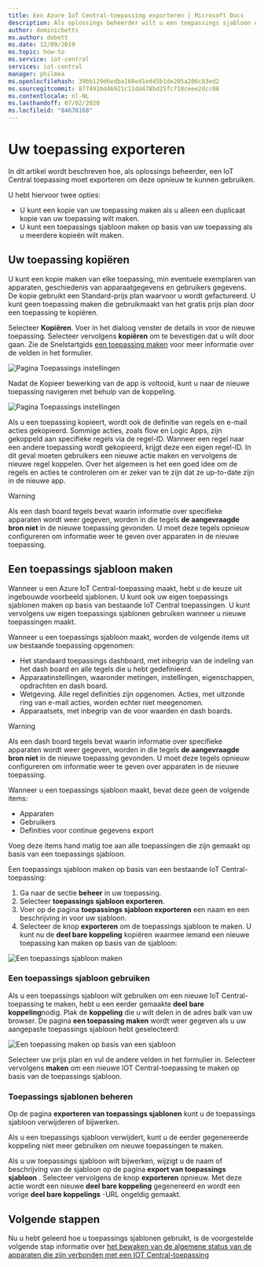```yaml
---
title: Een Azure IoT Central-toepassing exporteren | Microsoft Docs
description: Als oplossings beheerder wilt u een toepassings sjabloon exporteren zodat deze opnieuw kan worden gebruikt.
author: dominicbetts
ms.author: dobett
ms.date: 12/09/2019
ms.topic: how-to
ms.service: iot-central
services: iot-central
manager: philmea
ms.openlocfilehash: 39bb129d6edba168ed1ed45b1de205a206c83ed2
ms.sourcegitcommit: 877491bd46921c11dd478bd25fc718ceee2dcc08
ms.contentlocale: nl-NL
ms.lasthandoff: 07/02/2020
ms.locfileid: "84678168"
---
```

# <a name="export-your-application"></a>Uw toepassing exporteren

In dit artikel wordt beschreven hoe, als oplossings beheerder, een IoT Central toepassing moet exporteren om deze opnieuw te kunnen gebruiken.

U hebt hiervoor twee opties:

- U kunt een kopie van uw toepassing maken als u alleen een duplicaat kopie van uw toepassing wilt maken.
- U kunt een toepassings sjabloon maken op basis van uw toepassing als u meerdere kopieën wilt maken.

## <a name="copy-your-application"></a>Uw toepassing kopiëren

U kunt een kopie maken van elke toepassing, min eventuele exemplaren van apparaten, geschiedenis van apparaatgegevens en gebruikers gegevens. De kopie gebruikt een Standard-prijs plan waarvoor u wordt gefactureerd. U kunt geen toepassing maken die gebruikmaakt van het gratis prijs plan door een toepassing te kopiëren.

Selecteer **Kopiëren**. Voer in het dialoog venster de details in voor de nieuwe toepassing. Selecteer vervolgens **kopiëren** om te bevestigen dat u wilt door gaan. Zie de Snelstartgids [een toepassing maken](quick-deploy-iot-central.md) voor meer informatie over de velden in het formulier.

![Pagina Toepassings instellingen](media/howto-use-app-templates/appcopy2.png)

Nadat de Kopieer bewerking van de app is voltooid, kunt u naar de nieuwe toepassing navigeren met behulp van de koppeling.

![Pagina Toepassings instellingen](media/howto-use-app-templates/appcopy3a.png)

Als u een toepassing kopieert, wordt ook de definitie van regels en e-mail acties gekopieerd. Sommige acties, zoals flow en Logic Apps, zijn gekoppeld aan specifieke regels via de regel-ID. Wanneer een regel naar een andere toepassing wordt gekopieerd, krijgt deze een eigen regel-ID. In dit geval moeten gebruikers een nieuwe actie maken en vervolgens de nieuwe regel koppelen. Over het algemeen is het een goed idee om de regels en acties te controleren om er zeker van te zijn dat ze up-to-date zijn in de nieuwe app.

> [!WARNING]
> Als een dash board tegels bevat waarin informatie over specifieke apparaten wordt weer gegeven, worden in die tegels **de aangevraagde bron niet** in de nieuwe toepassing gevonden. U moet deze tegels opnieuw configureren om informatie weer te geven over apparaten in de nieuwe toepassing.

## <a name="create-an-application-template"></a>Een toepassings sjabloon maken

Wanneer u een Azure IoT Central-toepassing maakt, hebt u de keuze uit ingebouwde voorbeeld sjablonen. U kunt ook uw eigen toepassings sjablonen maken op basis van bestaande IoT Central toepassingen. U kunt vervolgens uw eigen toepassings sjablonen gebruiken wanneer u nieuwe toepassingen maakt.

Wanneer u een toepassings sjabloon maakt, worden de volgende items uit uw bestaande toepassing opgenomen:

- Het standaard toepassings dashboard, met inbegrip van de indeling van het dash board en alle tegels die u hebt gedefinieerd.
- Apparaatinstellingen, waaronder metingen, instellingen, eigenschappen, opdrachten en dash board.
- Wetgeving. Alle regel definities zijn opgenomen. Acties, met uitzonde ring van e-mail acties, worden echter niet meegenomen.
- Apparaatsets, met inbegrip van de voor waarden en dash boards.

> [!WARNING]
> Als een dash board tegels bevat waarin informatie over specifieke apparaten wordt weer gegeven, worden in die tegels **de aangevraagde bron niet** in de nieuwe toepassing gevonden. U moet deze tegels opnieuw configureren om informatie weer te geven over apparaten in de nieuwe toepassing.

Wanneer u een toepassings sjabloon maakt, bevat deze geen de volgende items:

- Apparaten
- Gebruikers
- Definities voor continue gegevens export

Voeg deze items hand matig toe aan alle toepassingen die zijn gemaakt op basis van een toepassings sjabloon.

Een toepassings sjabloon maken op basis van een bestaande IoT Central-toepassing:

1. Ga naar de sectie **beheer** in uw toepassing.
1. Selecteer **toepassings sjabloon exporteren**.
1. Voer op de pagina **toepassings sjabloon exporteren** een naam en een beschrijving in voor uw sjabloon.
1. Selecteer de knop **exporteren** om de toepassings sjabloon te maken. U kunt nu de **deel bare koppeling** kopiëren waarmee iemand een nieuwe toepassing kan maken op basis van de sjabloon:

![Een toepassings sjabloon maken](media/howto-use-app-templates/create-template.png)

### <a name="use-an-application-template"></a>Een toepassings sjabloon gebruiken

Als u een toepassings sjabloon wilt gebruiken om een nieuwe IoT Central-toepassing te maken, hebt u een eerder gemaakte **deel bare koppeling**nodig. Plak de **koppeling** die u wilt delen in de adres balk van uw browser. De pagina **een toepassing maken** wordt weer gegeven als u uw aangepaste toepassings sjabloon hebt geselecteerd:

![Een toepassing maken op basis van een sjabloon](media/howto-use-app-templates/create-app.png)

Selecteer uw prijs plan en vul de andere velden in het formulier in. Selecteer vervolgens **maken** om een nieuwe IOT Central-toepassing te maken op basis van de toepassings sjabloon.

### <a name="manage-application-templates"></a>Toepassings sjablonen beheren

Op de pagina **exporteren van toepassings sjablonen** kunt u de toepassings sjabloon verwijderen of bijwerken.

Als u een toepassings sjabloon verwijdert, kunt u de eerder gegenereerde koppeling niet meer gebruiken om nieuwe toepassingen te maken.

Als u uw toepassings sjabloon wilt bijwerken, wijzigt u de naam of beschrijving van de sjabloon op de pagina **export van toepassings sjabloon** . Selecteer vervolgens de knop **exporteren** opnieuw. Met deze actie wordt een nieuwe **deel bare koppeling** gegenereerd en wordt een vorige **deel bare koppelings** -URL ongeldig gemaakt.

## <a name="next-steps"></a>Volgende stappen

Nu u hebt geleerd hoe u toepassings sjablonen gebruikt, is de voorgestelde volgende stap informatie over [het bewaken van de algemene status van de apparaten die zijn verbonden met een IOT Central-toepassing](howto-monitor-application-health.md)
